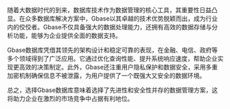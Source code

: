 随着大数据时代的到来，数据库技术作为数据管理的核心工具，其重要性日益凸显。在众多数据库解决方案中，Gbase以其卓越的技术优势脱颖而出，成为行业内的佼佼者。Gbase不仅具备强大的数据处理能力，还拥有高效的数据存储与分析功能，能够为企业提供全面的数据支持。

Gbase数据库凭借其领先的架构设计和稳定可靠的表现，在金融、电信、政府等多个领域得到了广泛应用。它通过优化查询性能、提升系统响应速度，帮助企业实现更高效的决策制定。此外，Gbase还注重用户隐私保护和数据安全，采用多重加密机制确保信息不被泄露，为用户提供了一个既强大又安全的数据环境。

总之，选择Gbase数据库意味着选择了先进性和安全性并存的数据管理方案，这将助力企业在激烈的市场竞争中占据有利地位。